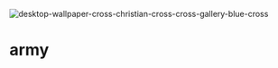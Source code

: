 ![desktop-wallpaper-cross-christian-cross-cross-gallery-blue-cross](https://github.com/Okekeni/army/assets/134073029/155fbadd-0efd-4b8a-a1e4-42184a61d644)
# army
